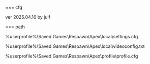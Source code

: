 === cfg

ver 2025.04.16 by julf

=== path

%userprofile%\Saved Games\Respawn\Apex\local\settings.cfg

%userprofile%\Saved Games\Respawn\Apex\local\videoconfig.txt

%userprofile%\Saved Games\Respawn\Apex\profile\profile.cfg
